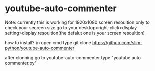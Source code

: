 # youtube-auto-commenter

Note: currently this is working for 1920x1080 screen resoultion only
to check your secreen size go to your 
desktop>right-click>display setting>display resoultion(the defalut one is your screen resoultion)

how to install?
\n
open cmd
type git clone https://github.com/slim-python/youtube-auto-commenter

after clonning go to youtube-auto-commenter
type "youtube auto commenter.py"

